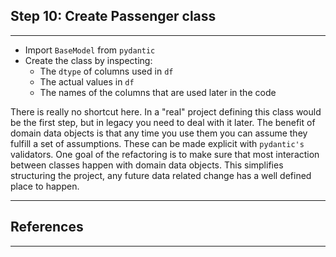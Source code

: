## Step 10: Create Passenger class
***

- Import `BaseModel` from `pydantic`
- Create the class by inspecting:
  - The `dtype` of columns used in `df`
  - The actual values in `df`
  - The names of the columns that are used later in the code

There is really no shortcut here. In a "real" project defining this class would be the first step, but in legacy you need to deal with it later. The benefit of domain data objects is that any time you use them you can assume they fulfill a set of assumptions. These can be made explicit with `pydantic's` validators. One goal of the refactoring is to make sure that most interaction between classes happen with domain data objects. This simplifies structuring the project, any future data related change has a well defined place to happen.
***

## References
***